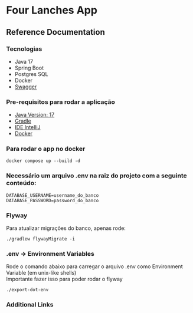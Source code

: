 # Four Lanches App

## Reference Documentation

### Tecnologias
* Java 17 
* Spring Boot
* Postgres SQL
* Docker
* [Swagger](http://localhost:8080/swagger-ui/index.html)

### Pre-requisitos para rodar a aplicação
* [Java Version: 17](https://www.oracle.com/java/technologies/javase/jdk17-archive-downloads.html) 
* [Gradle](https://gradle.org/install/)
* [IDE IntelliJ](https://www.jetbrains.com/idea/)
* [Docker](https://www.docker.com/)

### Para rodar o app no docker
`docker compose up --build -d`

### Necessário um arquivo .env na raiz do projeto com a seguinte conteúdo:
```
DATABASE_USERNAME=username_do_banco  
DATABASE_PASSWORD=password_do_banco
```

### Flyway
Para atualizar migrações do banco, apenas rode:
```
./gradlew flywayMigrate -i
```

### .env -> Environment Variables
Rode o comando abaixo para carregar o arquivo .env como Environment Variable (em unix-like shells)  
Importante fazer isso para poder rodar o flyway 
```
./export-dot-env
```

### Additional Links


